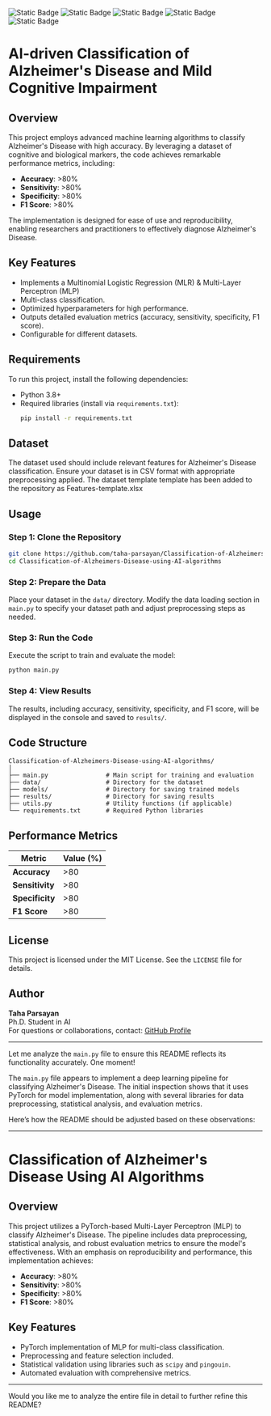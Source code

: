 ![Static Badge](https://img.shields.io/badge/Classification-FF0000)
![Static Badge](https://img.shields.io/badge/Neuroimaging-FF0000)
![Static Badge](https://img.shields.io/badge/AI-8A2BE2)
![Static Badge](https://img.shields.io/badge/Python-8A2BE2)
![Static Badge](https://img.shields.io/badge/PET%20/%20MRI-4CAF50)

# AI-driven Classification of Alzheimer's Disease and Mild Cognitive Impairment
## Overview

This project employs advanced machine learning algorithms to classify Alzheimer's Disease with high accuracy. By leveraging a dataset of cognitive and biological markers, the code achieves remarkable performance metrics, including:

- **Accuracy**: >80%
- **Sensitivity**: >80%
- **Specificity**: >80%
- **F1 Score**: >80%

The implementation is designed for ease of use and reproducibility, enabling researchers and practitioners to effectively diagnose Alzheimer's Disease.

## Key Features

- Implements a Multinomial Logistic Regression (MLR) & Multi-Layer Perceptron (MLP)
- Multi-class classification.
- Optimized hyperparameters for high performance.
- Outputs detailed evaluation metrics (accuracy, sensitivity, specificity, F1 score).
- Configurable for different datasets.

## Requirements

To run this project, install the following dependencies:

- Python 3.8+
- Required libraries (install via `requirements.txt`):
  ```bash
  pip install -r requirements.txt
  ```

## Dataset

The dataset used should include relevant features for Alzheimer's Disease classification. Ensure your dataset is in CSV format with appropriate preprocessing applied. The dataset template template has been added to the repository as Features-template.xlsx

## Usage

### Step 1: Clone the Repository

```bash
git clone https://github.com/taha-parsayan/Classification-of-Alzheimers-Disease-using-AI-algorithms.git
cd Classification-of-Alzheimers-Disease-using-AI-algorithms
```

### Step 2: Prepare the Data

Place your dataset in the `data/` directory. Modify the data loading section in `main.py` to specify your dataset path and adjust preprocessing steps as needed.

### Step 3: Run the Code

Execute the script to train and evaluate the model:

```bash
python main.py
```

### Step 4: View Results

The results, including accuracy, sensitivity, specificity, and F1 score, will be displayed in the console and saved to `results/`.

## Code Structure

```
Classification-of-Alzheimers-Disease-using-AI-algorithms/
│
├── main.py                # Main script for training and evaluation
├── data/                  # Directory for the dataset
├── models/                # Directory for saving trained models
├── results/               # Directory for saving results
├── utils.py               # Utility functions (if applicable)
└── requirements.txt       # Required Python libraries
```

## Performance Metrics

| Metric          | Value (%) |
|------------------|-----------|
| **Accuracy**     | >80       |
| **Sensitivity**  | >80       |
| **Specificity**  | >80       |
| **F1 Score**     | >80       |

## License

This project is licensed under the MIT License. See the `LICENSE` file for details.

## Author

**Taha Parsayan**  
Ph.D. Student in AI  
For questions or collaborations, contact: [GitHub Profile](https://github.com/taha-parsayan)

---

Let me analyze the `main.py` file to ensure this README reflects its functionality accurately. One moment!

The `main.py` file appears to implement a deep learning pipeline for classifying Alzheimer's Disease. The initial inspection shows that it uses PyTorch for model implementation, along with several libraries for data preprocessing, statistical analysis, and evaluation metrics.

Here’s how the README should be adjusted based on these observations:

---

# Classification of Alzheimer's Disease Using AI Algorithms

## Overview

This project utilizes a PyTorch-based Multi-Layer Perceptron (MLP) to classify Alzheimer's Disease. The pipeline includes data preprocessing, statistical analysis, and robust evaluation metrics to ensure the model's effectiveness. With an emphasis on reproducibility and performance, this implementation achieves:

- **Accuracy**: >80%
- **Sensitivity**: >80%
- **Specificity**: >80%
- **F1 Score**: >80%

## Key Features

- PyTorch implementation of MLP for multi-class classification.
- Preprocessing and feature selection included.
- Statistical validation using libraries such as `scipy` and `pingouin`.
- Automated evaluation with comprehensive metrics.

---

Would you like me to analyze the entire file in detail to further refine this README?
